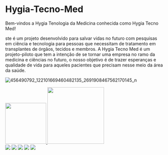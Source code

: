 # Hygia-Tecno-Med

Bem-vindos a Hygia Tenologia da Medicina conhecida como Hygia Tecno Med!


ste é um projeto desenvolvido para salvar vidas no futuro com pesquisas em ciência e tecnologia para pessoas que necessitam de tratamento em transplantes de órgãos, tecidos e membros.
A Hygia Tecno Med é um projeto-piloto que tem a intenção de se tornar uma empresa no ramo da medicina e ciências no futuro, o nosso objetivo é de trazer esperanças e qualidade de vida para aqueles pacientes que precisam nesse meio da área da saúde. 


![456490792_122101669460482135_2691908467562170145_n](https://github.com/user-attachments/assets/2672e95a-0082-4a98-ba23-8097e1df2c99)

















<div>
<a href="https://github.com/YasminCury">
<img loading="lazy" height="130em" src="https://github-readme-stats.vercel.app/api/top-langs/?username=YasminCury&layout=compact&langs_count=7&theme=dracula"/>
<img loading="lazy" height="180em" src="https://github-readme-stats.vercel.app/api?username=YasminCury&show_icons=true&theme=dracula&include_all_commits=true&count_private=true"/>
</div>


<div>
<a href="https://www.youtube.com/seu-canal-youtube-aqui" target="_blank"><img loading="lazy" src="https://img.shields.io/badge/YouTube-FF0000?style=for-the-badge&logo=youtube&logoColor=white" target="_blank"></a>
<a href="https://instagram.com/seu-usuário-instagram-aqui" target="_blank"><img loading="lazy" src="https://img.shields.io/badge/-Instagram-%23E4405F?style=for-the-badge&logo=instagram&logoColor=white" target="_blank"></a>
<a href="https://www.twitch.tv/seu-usuário-aqui" target="_blank"><img loading="lazy" src="https://img.shields.io/badge/Twitch-9146FF?style=for-the-badge&logo=twitch&logoColor=white" target="_blank"></a>
<a href = "mailto:contato@seu-usuário-aqui"><img loading="lazy" src="https://img.shields.io/badge/Gmail-D14836?style=for-the-badge&logo=gmail&logoColor=white" target="_blank"></a>
<a href="https://www.linkedin.com/in/seu-usuário-linkedln-aqui" target="_blank"><img loading="lazy" src="https://img.shields.io/badge/-LinkedIn-%230077B5?style=for-the-badge&logo=linkedin&logoColor=white" target="_blank"></a>   
</div>
